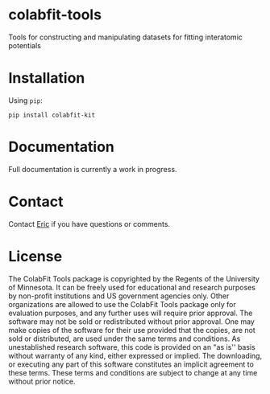 # colabfit-tools
Tools for constructing and manipulating datasets for fitting interatomic potentials

# Installation

Using `pip`:
```
pip install colabfit-kit
```

# Documentation
Full documentation is currently a work in progress.

# Contact
Contact [Eric](https://github.com/EFuem/) if you have questions or comments.

# License
The ColabFit Tools package is copyrighted by the Regents of the University of
Minnesota. It can be freely used for educational and research purposes by
non-profit institutions and US government agencies only. Other organizations are
allowed to use the ColabFit Tools package only for evaluation purposes, and any
further uses will require prior approval. The software may not be sold or
redistributed without prior approval. One may make copies of the software for
their use provided that the copies, are not sold or distributed, are used under
the same terms and conditions. As unestablished research software, this code is
provided on an "as is'' basis without warranty of any kind, either expressed or
implied. The downloading, or executing any part of this software constitutes an
implicit agreement to these terms. These terms and conditions are subject to
change at any time without prior notice.

